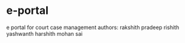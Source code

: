 # e-portal
e portal for court case management
authors:
rakshith
pradeep 
rishith 
yashwanth
harshith
mohan sai
